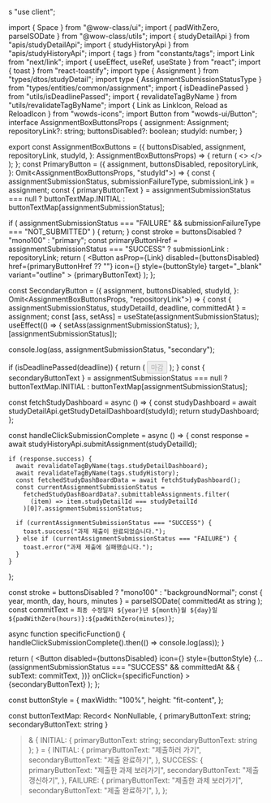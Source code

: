s
"use client";

import { Space } from "@wow-class/ui";
import { padWithZero, parseISODate } from "@wow-class/utils";
import { studyDetailApi } from "apis/studyDetailApi";
import { studyHistoryApi } from "apis/studyHistoryApi";
import { tags } from "constants/tags";
import Link from "next/link";
import { useEffect, useRef, useState } from "react";
import { toast } from "react-toastify";
import type { Assignment } from "types/dtos/studyDetail";
import type { AssignmentSubmissionStatusType } from "types/entities/common/assignment";
import { isDeadlinePassed } from "utils/isDeadlinePassed";
import { revalidateTagByName } from "utils/revalidateTagByName";
import { Link as LinkIcon, Reload as ReloadIcon } from "wowds-icons";
import Button from "wowds-ui/Button";
interface AssignmentBoxButtonsProps {
  assignment: Assignment;
  repositoryLink?: string;
  buttonsDisabled?: boolean;
  studyId: number;
}

export const AssignmentBoxButtons = ({
  buttonsDisabled,
  assignment,
  repositoryLink,
  studyId,
}: AssignmentBoxButtonsProps) => {
  return (
    <>
      <PrimaryButton
        assignment={assignment}
        buttonsDisabled={buttonsDisabled}
        repositoryLink={repositoryLink}
      />
      <Space height={8} />
      <SecondaryButton
        assignment={assignment}
        buttonsDisabled={buttonsDisabled}
        key={assignment.assignmentSubmissionStatus}
        studyId={studyId}
      />
    </>
  );
};
const PrimaryButton = ({
  assignment,
  buttonsDisabled,
  repositoryLink,
}: Omit<AssignmentBoxButtonsProps, "studyId">) => {
  const { assignmentSubmissionStatus, submissionFailureType, submissionLink } =
    assignment;
  const { primaryButtonText } =
    assignmentSubmissionStatus === null
      ? buttonTextMap.INITIAL
      : buttonTextMap[assignmentSubmissionStatus];

  if (
    assignmentSubmissionStatus === "FAILURE" &&
    submissionFailureType === "NOT_SUBMITTED"
  ) {
    return;
  }
  const stroke = buttonsDisabled ? "mono100" : "primary";
  const primaryButtonHref =
    assignmentSubmissionStatus === "SUCCESS" ? submissionLink : repositoryLink;
  return (
    <Button
      asProp={Link}
      disabled={buttonsDisabled}
      href={primaryButtonHref ?? ""}
      icon={<LinkIcon height={20} stroke={stroke} width={20} />}
      style={buttonStyle}
      target="_blank"
      variant="outline"
    >
      {primaryButtonText}
    </Button>
  );
};

const SecondaryButton = ({
  assignment,
  buttonsDisabled,
  studyId,
}: Omit<AssignmentBoxButtonsProps, "repositoryLink">) => {
  const { assignmentSubmissionStatus, studyDetailId, deadline, committedAt } =
    assignment;
  const [ass, setAss] = useState(assignmentSubmissionStatus);
  useEffect(() => {
    setAss(assignmentSubmissionStatus);
  }, [assignmentSubmissionStatus]);

  console.log(ass, assignmentSubmissionStatus, "secondary");

  if (isDeadlinePassed(deadline)) {
    return (
      <Button disabled={true} style={buttonStyle}>
        마감
      </Button>
    );
  }
  const { secondaryButtonText } =
    assignmentSubmissionStatus === null
      ? buttonTextMap.INITIAL
      : buttonTextMap[assignmentSubmissionStatus];

  const fetchStudyDashboard = async () => {
    const studyDashboard =
      await studyDetailApi.getStudyDetailDashboard(studyId);
    return studyDashboard;
  };

  const handleClickSubmissionComplete = async () => {
    const response = await studyHistoryApi.submitAssignment(studyDetailId);

    if (response.success) {
      await revalidateTagByName(tags.studyDetailDashboard);
      await revalidateTagByName(tags.studyHistory);
      const fetchedStudyDashBoardData = await fetchStudyDashboard();
      const currentAssignmentSubmissionStatus =
        fetchedStudyDashBoardData?.submittableAssignments.filter(
          (item) => item.studyDetailId === studyDetailId
        )[0]?.assignmentSubmissionStatus;

      if (currentAssignmentSubmissionStatus === "SUCCESS") {
        toast.success("과제 제출이 완료되었습니다.");
      } else if (currentAssignmentSubmissionStatus === "FAILURE") {
        toast.error("과제 제출에 실패했습니다.");
      }
    }
  };

  const stroke = buttonsDisabled ? "mono100" : "backgroundNormal";
  const { year, month, day, hours, minutes } = parseISODate(
    committedAt as string
  );
  const commitText = `최종 수정일자 ${year}년 ${month}월 ${day}일 ${padWithZero(hours)}:${padWithZero(minutes)}`;

  async function specificFunction() {
    handleClickSubmissionComplete().then(() => console.log(ass));
  }

  return (
    <Button
      disabled={buttonsDisabled}
      icon={<ReloadIcon height={20} stroke={stroke} width={20} />}
      style={buttonStyle}
      {...(assignmentSubmissionStatus === "SUCCESS" &&
        committedAt && {
          subText: commitText,
        })}
      onClick={specificFunction}
    >
      {secondaryButtonText}
    </Button>
  );
};

const buttonStyle = {
  maxWidth: "100%",
  height: "fit-content",
};

const buttonTextMap: Record<
  NonNullable<AssignmentSubmissionStatusType>,
  { primaryButtonText: string; secondaryButtonText: string }
> & {
  INITIAL: { primaryButtonText: string; secondaryButtonText: string };
} = {
  INITIAL: {
    primaryButtonText: "제출하러 가기",
    secondaryButtonText: "제출 완료하기",
  },
  SUCCESS: {
    primaryButtonText: "제출한 과제 보러가기",
    secondaryButtonText: "제출 갱신하기",
  },
  FAILURE: {
    primaryButtonText: "제출한 과제 보러가기",
    secondaryButtonText: "제출 완료하기",
  },
};
